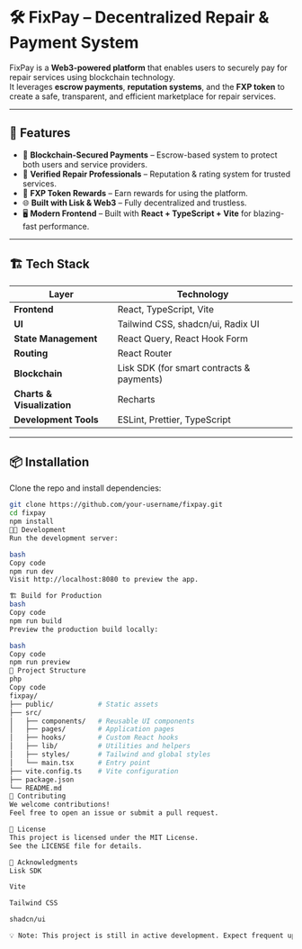# 🛠️ FixPay – Decentralized Repair & Payment System

FixPay is a **Web3-powered platform** that enables users to securely pay for repair services using blockchain technology.  
It leverages **escrow payments**, **reputation systems**, and the **FXP token** to create a safe, transparent, and efficient marketplace for repair services.

---

## 🚀 Features

- 🔐 **Blockchain-Secured Payments** – Escrow-based system to protect both users and service providers.  
- 🧾 **Verified Repair Professionals** – Reputation & rating system for trusted services.  
- 💸 **FXP Token Rewards** – Earn rewards for using the platform.  
- 🌐 **Built with Lisk & Web3** – Fully decentralized and trustless.  
- 🖥️ **Modern Frontend** – Built with **React + TypeScript + Vite** for blazing-fast performance.  

---

## 🏗️ Tech Stack

| Layer | Technology |
|------|-------------|
| **Frontend** | React, TypeScript, Vite |
| **UI** | Tailwind CSS, shadcn/ui, Radix UI |
| **State Management** | React Query, React Hook Form |
| **Routing** | React Router |
| **Blockchain** | Lisk SDK (for smart contracts & payments) |
| **Charts & Visualization** | Recharts |
| **Development Tools** | ESLint, Prettier, TypeScript |

---

## 📦 Installation

Clone the repo and install dependencies:

```bash
git clone https://github.com/your-username/fixpay.git
cd fixpay
npm install
🧑‍💻 Development
Run the development server:

bash
Copy code
npm run dev
Visit http://localhost:8080 to preview the app.

🏗️ Build for Production
bash
Copy code
npm run build
Preview the production build locally:

bash
Copy code
npm run preview
📖 Project Structure
php
Copy code
fixpay/
├── public/           # Static assets
├── src/
│   ├── components/   # Reusable UI components
│   ├── pages/        # Application pages
│   ├── hooks/        # Custom React hooks
│   ├── lib/          # Utilities and helpers
│   ├── styles/       # Tailwind and global styles
│   └── main.tsx      # Entry point
├── vite.config.ts    # Vite configuration
├── package.json
└── README.md
🤝 Contributing
We welcome contributions!
Feel free to open an issue or submit a pull request.

📜 License
This project is licensed under the MIT License.
See the LICENSE file for details.

🌟 Acknowledgments
Lisk SDK

Vite

Tailwind CSS

shadcn/ui

💡 Note: This project is still in active development. Expect frequent updates and improvements.